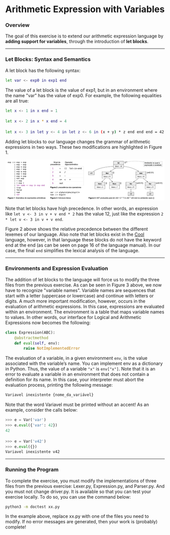 # Arithmetic Expression with Variables
### Overview

The goal of this exercise is to extend our arithmetic expression language by **adding support for variables**, through the introduction of **let blocks**.

---
### Let Blocks: Syntax and Semantics

A let block has the following syntax:

```bash
let var <- exp0 in exp1 end
```

The value of a let block is the value of exp1, but in an environment where the name "var" has the value of exp0. For example, the following equalities are all true:

```bash
let x <- 1 in x end = 1

let x <- 2 in x * x end = 4

let x <- 3 in let y <- 4 in let z <- 6 in (x + y) * z end end end = 42
```

Adding let blocks to our language changes the grammar of arithmetic expressions in two ways. These two modifications are highlighted in Figure 1.

![Screenshot](../assets/images/arithmeticExpressionwithVariables.png)

Note that let blocks have high precedence. In other words, an expression like `let v <- 3 in v + v end * 2` has the value 12, just like the expression `2 * let v <- 3 in v + v end`. 

Figure 2 above shows the relative precedence between the different lexemes of our language. Also note that let blocks exist in the [Cool](https://theory.stanford.edu/~aiken/software/cool/cool-manual.pdf) language, however, in that language these blocks do not have the keyword end at the end (as can be seen on page 16 of the language manual). In our case, the final `end` simplifies the lexical analysis of the language.

---
### Environments and Expression Evaluation

The addition of let blocks to the language will force us to modify the three files from the previous exercise. As can be seen in Figure 3 above, we now have to recognize "variable names". Variable names are sequences that start with a letter (uppercase or lowercase) and continue with letters or digits. A much more important modification, however, occurs in the evaluation of arithmetic expressions. In this case, expressions are evaluated within an environment. The environment is a table that maps variable names to values. In other words, our interface for Logical and Arithmetic Expressions now becomes the following:

```Python
class Expression(ABC):
    @abstractmethod
    def eval(self, env):
        raise NotImplementedError
```

The evaluation of a variable, in a given environment `env`, is the value associated with the variable’s name. You can implement env as a dictionary in Python. Thus, the value of a variable `"x"` is `env["x"]`. Note that it is an error to evaluate a variable in an environment that does not contain a definition for its name. In this case, your interpreter must abort the evaluation process, printing the following message:

```bash
Variavel inexistente {nome_da_variável}
```

Note that the word Variavel must be printed without an accent! As an example, consider the calls below:

```Python
>>> e = Var('var')
>>> e.eval({'var': 42})
42

>>> e = Var('v42')
>>> e.eval({})
Variavel inexistente v42
```
---
### Running the Program

To complete the exercise, you must modify the implementations of three files from the previous exercise: Lexer.py, Expression.py, and Parser.py. And you must not change driver.py. It is available so that you can test your exercise locally. To do so, you can use the command below:

```bash
python3 -m doctest xx.py
```
In the example above, replace xx.py with one of the files you need to modify. If no error messages are generated, then your work is (probably) complete!
